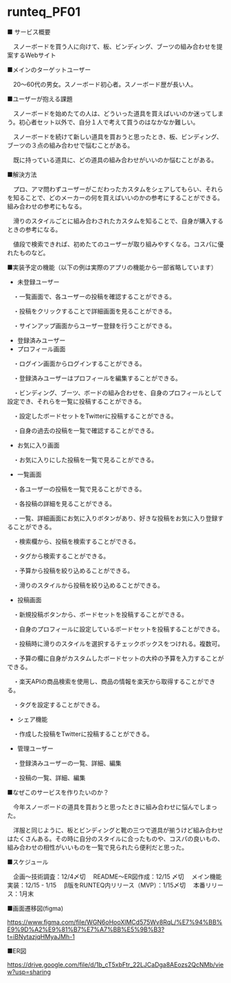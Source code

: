 # runteq_PF01

■ サービス概要

　スノーボードを買う人に向けて、板、ビンディング、ブーツの組み合わせを提案するWebサイト

■メインのターゲットユーザー

　20〜60代の男女。スノーボード初心者。スノーボード歴が長い人。

■ユーザーが抱える課題

　スノーボードを始めたての人は、どういった道具を買えばいいのか迷ってしまう。初心者セット以外で、自分１人で考えて買うのはなかなか難しい。

　スノーボードを続けて新しい道具を買おうと思ったとき、板、ビンディング、ブーツの３点の組み合わせで悩むことがある。

　既に持っている道具に、どの道具の組み合わせがいいのか悩むことがある。

■解決方法

　プロ、アマ問わずユーザーがこだわったカスタムをシェアしてもらい、それらを知ることで、どのメーカーの何を買えばいいのかの参考にすることができる。組み合わせの参考にもなる。

　滑りのスタイルごとに組み合わされたカスタムを知ることで、自身が購入するときの参考になる。

　値段で検索できれば、初めたてのユーザーが取り組みやすくなる。コスパに優れたものなど。

■実装予定の機能（以下の例は実際のアプリの機能から一部省略しています）

- 未登録ユーザー

　・一覧画面で、各ユーザーの投稿を確認することができる。

　・投稿をクリックすることで詳細画面を見ることができる。

　・サインアップ画面からユーザー登録を行うことができる。

- 登録済みユーザー
- プロフィール画面

　・ログイン画面からログインすることができる。

　・登録済みユーザーはプロフィールを編集することができる。

　・ビンディング、ブーツ、ボードの組み合わせを、自身のプロフィールとして設定でき、それらを一覧に投稿することができる。

　・設定したボードセットをTwitterに投稿することができる。

　・自身の過去の投稿を一覧で確認することができる。

- お気に入り画面

　・お気に入りにした投稿を一覧で見ることができる。

- 一覧画面

　・各ユーザーの投稿を一覧で見ることができる。

　・各投稿の詳細を見ることができる。

　・一覧、詳細画面にお気に入りボタンがあり、好きな投稿をお気に入り登録することができる。

　・検索欄から、投稿を検索することができる。

　・タグから検索することができる。

　・予算から投稿を絞り込めることができる。

　・滑りのスタイルから投稿を絞り込めることができる。

- 投稿画面

　・新規投稿ボタンから、ボードセットを投稿することができる。

　・自身のプロフィールに設定しているボードセットを投稿することができる。

　・投稿時に滑りのスタイルを選択するチェックボックスをつけれる。複数可。

　・予算の欄に自身がカスタムしたボードセットの大枠の予算を入力することができる。

　・楽天APIの商品検索を使用し、商品の情報を楽天から取得することができる。

　・タグを設定することができる。

- シェア機能

　・作成した投稿をTwitterに投稿することができる。

- 管理ユーザー

　・登録済みユーザーの一覧、詳細、編集

　・投稿の一覧、詳細、編集

■なぜこのサービスを作りたいのか？

　今年スノーボードの道具を買おうと思ったときに組み合わせに悩んでしまった。

　洋服と同じように、板とビンディングと靴の三つで道具が揃うけど組み合わせはたくさんある。その時に自分のスタイルに合ったものや、コスパの良いもの、組み合わせの相性がいいものを一覧で見られたら便利だと思った。

■スケジュール

　企画〜技術調査：12/4〆切
　README〜ER図作成：12/15 〆切
　メイン機能実装：12/15 - 1/15
　β版をRUNTEQ内リリース（MVP）：1/15〆切
　本番リリース：1月末

■画面遷移図(figma)

https://www.figma.com/file/WGN6oHooXlMCd575Wv8RqL/%E7%94%BB%E9%9D%A2%E9%81%B7%E7%A7%BB%E5%9B%B3?t=iBNytazjqHMyaJMh-1

■ER図

https://drive.google.com/file/d/1b_cT5xbFtr_22LJCaDga8AEozs2QcNMb/view?usp=sharing

